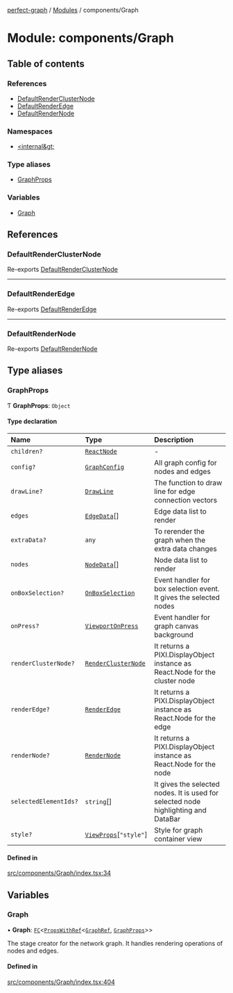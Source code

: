 [perfect-graph](../README.md) / [Modules](../modules.md) / components/Graph

# Module: components/Graph

## Table of contents

### References

- [DefaultRenderClusterNode](components_Graph.md#defaultrenderclusternode)
- [DefaultRenderEdge](components_Graph.md#defaultrenderedge)
- [DefaultRenderNode](components_Graph.md#defaultrendernode)

### Namespaces

- [&lt;internal\&gt;](components_Graph._internal_.md)

### Type aliases

- [GraphProps](components_Graph.md#graphprops)

### Variables

- [Graph](components_Graph.md#graph)

## References

### DefaultRenderClusterNode

Re-exports [DefaultRenderClusterNode](components_Graph_DefaultRenderClusterNode.md#defaultrenderclusternode)

___

### DefaultRenderEdge

Re-exports [DefaultRenderEdge](components_Graph_DefaultRenderEdge.md#defaultrenderedge)

___

### DefaultRenderNode

Re-exports [DefaultRenderNode](components_Graph_DefaultRenderNode.md#defaultrendernode)

## Type aliases

### GraphProps

Ƭ **GraphProps**: `Object`

#### Type declaration

| Name | Type | Description |
| :------ | :------ | :------ |
| `children?` | [`ReactNode`](components_ClusterNodeContainer._internal_.md#reactnode) | - |
| `config?` | [`GraphConfig`](components_Graph._internal_.md#graphconfig) | All graph config for nodes and edges |
| `drawLine?` | [`DrawLine`](components_EdgeContainer._internal_.md#drawline) | The function to draw line for edge connection vectors |
| `edges` | [`EdgeData`](components_ClusterNodeContainer._internal_.md#edgedata)[] | Edge data list to render |
| `extraData?` | `any` | To rerender the graph when the extra data changes |
| `nodes` | [`NodeData`](components_ClusterNodeContainer._internal_.md#nodedata)[] | Node data list to render |
| `onBoxSelection?` | [`OnBoxSelection`](components_Graph._internal_.md#onboxselection) | Event handler for box selection event. It gives the selected nodes |
| `onPress?` | [`ViewportOnPress`](components_Viewport.md#viewportonpress) | Event handler for graph canvas background |
| `renderClusterNode?` | [`RenderClusterNode`](components_ClusterNodeContainer._internal_.md#renderclusternode) | It returns a PIXI.DisplayObject instance as React.Node for the cluster node |
| `renderEdge?` | [`RenderEdge`](components_EdgeContainer._internal_.md#renderedge) | It returns a PIXI.DisplayObject instance as React.Node for the edge |
| `renderNode?` | [`RenderNode`](components_Graph._internal_.md#rendernode) | It returns a PIXI.DisplayObject instance as React.Node for the node |
| `selectedElementIds?` | `string`[] | It gives the selected nodes. It is used for selected node highlighting and DataBar |
| `style?` | [`ViewProps`](components_Graph._internal_.md#viewprops)[``"style"``] | Style for graph container view |

#### Defined in

[src/components/Graph/index.tsx:34](https://github.com/MaastrichtU-IDS/perfect-graph/blob/27ebaf3/src/components/Graph/index.tsx#L34)

## Variables

### Graph

• **Graph**: [`FC`](components_ClusterNodeContainer._internal_.md#fc)<[`PropsWithRef`](components_Container._internal_.md#propswithref)<[`GraphRef`](components_ClusterNodeContainer._internal_.md#graphref), [`GraphProps`](components_Graph.md#graphprops)\>\>

The stage creator for the network graph. It handles rendering operations of nodes and edges.

#### Defined in

[src/components/Graph/index.tsx:404](https://github.com/MaastrichtU-IDS/perfect-graph/blob/27ebaf3/src/components/Graph/index.tsx#L404)
